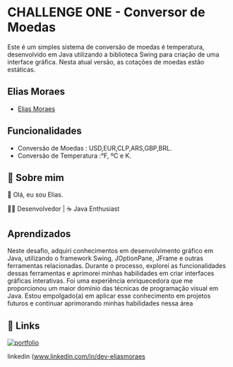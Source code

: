 
# CHALLENGE ONE - Conversor de Moedas

Este é um simples sistema de conversão de moedas é temperatura, desenvolvido em Java utilizando a biblioteca Swing para criação de uma interface gráfica. Nesta atual versão, as cotações de moedas estão estáticas.
## Elias Moraes

- [Elias Moraes](https://github.com/Elias-Moraes)


## Funcionalidades

- Conversão de Moedas : USD,EUR,CLP,ARS,GBP,BRL.
- Conversão de Temperatura :°F, ºC e K.




## 🚀 Sobre mim
👋 Olá, eu sou Elias.

👨‍💻 Desenvolvedor   |  ☕ Java Enthusiast




## Aprendizados

Neste desafio, adquiri conhecimentos em desenvolvimento gráfico em Java, utilizando o framework Swing, JOptionPane, JFrame e outras ferramentas relacionadas. Durante o processo, explorei as funcionalidades dessas ferramentas e aprimorei minhas habilidades em criar interfaces gráficas interativas. Foi uma experiência enriquecedora que me proporcionou um maior domínio das técnicas de programação visual em Java. Estou empolgado(a) em aplicar esse conhecimento em projetos futuros e continuar aprimorando minhas habilidades nessa área


## 🔗 Links
[![portfolio](https://img.shields.io/badge/my_portfolio-000?style=for-the-badge&logo=ko-fi&logoColor=white)](https://github.com/Elias-Moraes?tab=repositories)

linkedin (www.linkedin.com/in/dev-eliasmoraes


